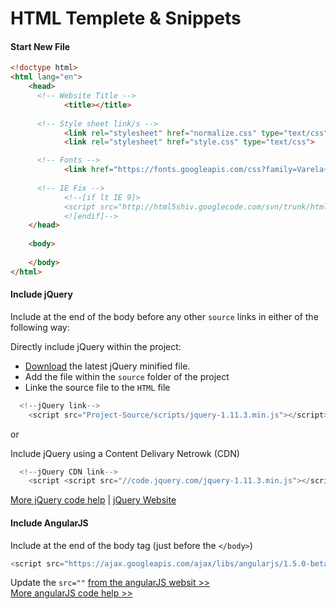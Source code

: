 <!--
GitHub Markdown System:
https://help.github.com/articles/markdown-basics/
https://guides.github.com/features/mastering-markdown/
-->

# HTML Templete & Snippets

#### Start New File
```HTML
<!doctype html>
<html lang="en">
	<head>
	  <!-- Website Title -->
			<title></title>
		
	  <!-- Style sheet link/s -->
		    <link rel="stylesheet" href="normalize.css" type="text/css"> <!--minified normzlized.css-->
			<link rel="stylesheet" href="style.css" type="text/css">

	  <!-- Fonts -->
			<link href="https://fonts.googleapis.com/css?family=Varela+Round" rel="stylesheet" type="text/css">
		
	  <!-- IE Fix -->	
			<!--[if lt IE 9]>
			<script src="http://html5shiv.googlecode.com/svn/trunk/html5.js"></script>
			<![endif]-->
	</head>
	
	<body>
		
	</body>
</html>
```

#### Include jQuery
Include at the end of the body before any other ```source``` links in either of the following way:

Directly include jQuery within the project:
- [Download](https://jquery.com/download/) the latest jQuery minified file.
- Add the file within the ```source``` folder of the project
- Linke the source file to the ```HTML``` file
```javascript
  <!--jQuery link-->
    <script src="Project-Source/scripts/jquery-1.11.3.min.js"></script>    
```

or

Include jQuery using a Content Delivary Netrowk (CDN)
```javascript
  <!--jQuery CDN link-->
  	<script <script src="//code.jquery.com/jquery-1.11.3.min.js"></script>    
```
[More jQuery code help](https://github.com/bappygolder/HTML_Gold/blob/master/jquery.md) | 
[jQuery Website](https://jquery.com/download/)

#### Include AngularJS
Include at the end of the body tag (just before the ```</body>```)
```javascript
<script src="https://ajax.googleapis.com/ajax/libs/angularjs/1.5.0-beta.2/angular.min.js"></script>        
```
Update the ```src=""``` [from the angularJS websit >>](https://angularjs.org/)<br/>
[More angularJS code help >>](https://github.com/bappygolder/HTML_Gold/blob/master/ANGULAR.md)

<!--
New sections:
####Start New File
```HTML
```
-->
